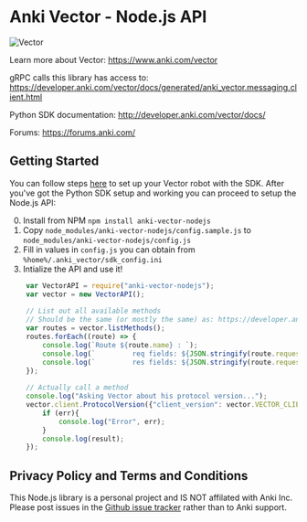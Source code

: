 # Anki Vector - Node.js API

![Vector](https://captaindashing.com/img/vector-node.jpg)

Learn more about Vector: https://www.anki.com/vector

gRPC calls this library has access to: https://developer.anki.com/vector/docs/generated/anki_vector.messaging.client.html

Python SDK documentation: http://developer.anki.com/vector/docs/

Forums: https://forums.anki.com/

## Getting Started

You can follow steps [here](https://developer.anki.com/vector/docs/initial.html) to set up your Vector robot with the SDK. After you've got the Python SDK setup and working you can proceed to setup the Node.js API:

0) Install from NPM `npm install anki-vector-nodejs`
1) Copy `node_modules/anki-vector-nodejs/config.sample.js` to `node_modules/anki-vector-nodejs/config.js`
2) Fill in values in `config.js` you can obtain from `%home%/.anki_vector/sdk_config.ini`
3) Intialize the API and use it!

```javascript
    var VectorAPI = require("anki-vector-nodejs");
    var vector = new VectorAPI();
    
    // List out all available methods
    // Should be the same (or mostly the same) as: https://developer.anki.com/vector/docs/generated/anki_vector.messaging.client.html
    var routes = vector.listMethods();
    routes.forEach((route) => {
        console.log(`Route ${route.name} : `);
        console.log(`         req fields: ${JSON.stringify(route.requestFields)}`);
        console.log(`         res fields: ${JSON.stringify(route.requestFields)}`);
    });
    
    // Actually call a method
    console.log("Asking Vector about his protocol version...");
    vector.client.ProtocolVersion({"client_version": vector.VECTOR_CLIENT_VERSION, "min_host_version": vector.VECTOR_MIN_HOST_VERSION}, (err, result) => {
        if (err){
            console.log("Error", err);
        }
        console.log(result);
    });
```

## Privacy Policy and Terms and Conditions

This Node.js library is a personal project and IS NOT affilated with Anki Inc. Please post issues in the [Github issue tracker](https://github.com/KishCom/anki-vector-nodejs/issues) rather than to Anki support.
